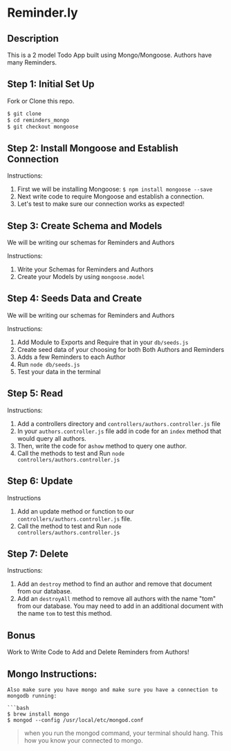 # Reminder.ly

## Description
This is a 2 model Todo App built using Mongo/Mongoose. Authors have many Reminders.

## Step 1: Initial Set Up

Fork or Clone this repo.

```bash
$ git clone
$ cd reminders_mongo
$ git checkout mongoose
```

## Step 2: Install Mongoose and Establish Connection

Instructions:

1. First we will be installing Mongoose: `$ npm install mongoose --save`
2. Next write code to require Mongoose and establish a connection.
3. Let's test to make sure our connection works as expected!

## Step 3: Create Schema and Models

We will be writing our schemas for Reminders and Authors

Instructions:
1. Write your Schemas for Reminders and Authors
2. Create your Models by using `mongoose.model`

## Step 4: Seeds Data and Create

We will be writing our schemas for Reminders and Authors

Instructions:
1. Add Module to Exports and Require that in your `db/seeds.js`
2. Create seed data of your choosing for both Both Authors and Reminders
3. Adds a few Reminders to each Author
4. Run `node db/seeds.js`
4. Test your data in the terminal

## Step 5: Read

Instructions:
1. Add a controllers directory and `controllers/authors.controller.js` file
2. In your `authors.controller.js` file add in code for an `index` method that would query all authors.
3. Then, write the code for a`show` method to query one author.
4. Call the methods to test and Run `node controllers/authors.controller.js`

## Step 6: Update

Instructions
1. Add an update method or function to our `controllers/authors.controller.js` file.
2. Call the method to test and Run `node controllers/authors.controller.js`


## Step 7: Delete

Instructions:
1. Add an `destroy` method to find an author and remove that document from our database.
2. Add an `destroyAll` method to remove all authors with the name "tom" from our database.  You may need to add in an additional document with the name `tom` to test this method.

## Bonus

Work to Write Code to Add and Delete Reminders from Authors!

## Mongo Instructions:

```
Also make sure you have mongo and make sure you have a connection to mongodb running:

```bash
$ brew install mongo
$ mongod --config /usr/local/etc/mongod.conf
```

> when you run the mongod command, your terminal should hang. This how you know your connected to mongo.
```
